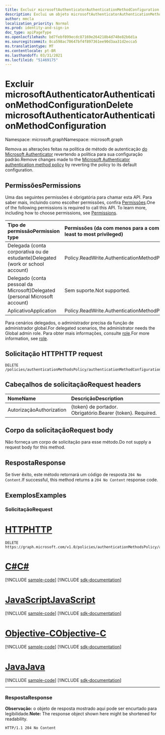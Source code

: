 ```yaml
---
title: Excluir microsoftAuthenticatorAuthenticationMethodConfiguration
description: Exclui um objeto microsoftAuthenticatorAuthenticationMethodConfiguration.
author: mmcla
localization_priority: Normal
ms.prod: identity-and-sign-in
doc_type: apiPageType
ms.openlocfilehash: bd7febf099ecdc87169e264218b4d748e82b6d1a
ms.sourcegitcommit: 8ca598ac70647bf4f897361ee90d3aa31d2ecca5
ms.translationtype: MT
ms.contentlocale: pt-BR
ms.lasthandoff: 03/31/2021
ms.locfileid: "51469175"
---
```

# <a name="delete-microsoftauthenticatorauthenticationmethodconfiguration"></a><span data-ttu-id="da8e7-103">Excluir microsoftAuthenticatorAuthenticationMethodConfiguration</span><span class="sxs-lookup"><span data-stu-id="da8e7-103">Delete microsoftAuthenticatorAuthenticationMethodConfiguration</span></span>
<span data-ttu-id="da8e7-104">Namespace: microsoft.graph</span><span class="sxs-lookup"><span data-stu-id="da8e7-104">Namespace: microsoft.graph</span></span>

<span data-ttu-id="da8e7-105">Remova as alterações feitas na política de método de autenticação [do Microsoft Authenticator](../resources/microsoftauthenticatorauthenticationmethodconfiguration.md) revertendo a política para sua configuração padrão.</span><span class="sxs-lookup"><span data-stu-id="da8e7-105">Remove changes made to the [Microsoft Authenticator authentication method policy](../resources/microsoftauthenticatorauthenticationmethodconfiguration.md) by reverting the policy to its default configuration.</span></span>

## <a name="permissions"></a><span data-ttu-id="da8e7-106">Permissões</span><span class="sxs-lookup"><span data-stu-id="da8e7-106">Permissions</span></span>
<span data-ttu-id="da8e7-p101">Uma das seguintes permissões é obrigatória para chamar esta API. Para saber mais, incluindo como escolher permissões, confira [Permissões](/graph/permissions-reference).</span><span class="sxs-lookup"><span data-stu-id="da8e7-p101">One of the following permissions is required to call this API. To learn more, including how to choose permissions, see [Permissions](/graph/permissions-reference).</span></span>

|<span data-ttu-id="da8e7-109">Tipo de permissão</span><span class="sxs-lookup"><span data-stu-id="da8e7-109">Permission type</span></span>|<span data-ttu-id="da8e7-110">Permissões (da com menos para a com mais privilégios)</span><span class="sxs-lookup"><span data-stu-id="da8e7-110">Permissions (from least to most privileged)</span></span>|
|:---|:---|
|<span data-ttu-id="da8e7-111">Delegada (conta corporativa ou de estudante)</span><span class="sxs-lookup"><span data-stu-id="da8e7-111">Delegated (work or school account)</span></span>|<span data-ttu-id="da8e7-112">Policy.ReadWrite.AuthenticationMethod</span><span class="sxs-lookup"><span data-stu-id="da8e7-112">Policy.ReadWrite.AuthenticationMethod</span></span>|
|<span data-ttu-id="da8e7-113">Delegado (conta pessoal da Microsoft)</span><span class="sxs-lookup"><span data-stu-id="da8e7-113">Delegated (personal Microsoft account)</span></span>|<span data-ttu-id="da8e7-114">Sem suporte.</span><span class="sxs-lookup"><span data-stu-id="da8e7-114">Not supported.</span></span>|
|<span data-ttu-id="da8e7-115">Aplicativo</span><span class="sxs-lookup"><span data-stu-id="da8e7-115">Application</span></span>|<span data-ttu-id="da8e7-116">Policy.ReadWrite.AuthenticationMethod</span><span class="sxs-lookup"><span data-stu-id="da8e7-116">Policy.ReadWrite.AuthenticationMethod</span></span>|

<span data-ttu-id="da8e7-117">Para cenários delegados, o administrador precisa da função de administrador global.</span><span class="sxs-lookup"><span data-stu-id="da8e7-117">For delegated scenarios, the administrator needs the Global admin role.</span></span> <span data-ttu-id="da8e7-118">Para obter mais informações, consulte [role](/azure/active-directory/users-groups-roles/directory-assign-admin-roles#available-roles).</span><span class="sxs-lookup"><span data-stu-id="da8e7-118">For more information, see [role](/azure/active-directory/users-groups-roles/directory-assign-admin-roles#available-roles).</span></span>

## <a name="http-request"></a><span data-ttu-id="da8e7-119">Solicitação HTTP</span><span class="sxs-lookup"><span data-stu-id="da8e7-119">HTTP request</span></span>

<!-- {
  "blockType": "ignored"
}
-->
``` http
DELETE /policies/authenticationMethodsPolicy/authenticationMethodConfigurations/microsoftAuthenticator
```

## <a name="request-headers"></a><span data-ttu-id="da8e7-120">Cabeçalhos de solicitação</span><span class="sxs-lookup"><span data-stu-id="da8e7-120">Request headers</span></span>
|<span data-ttu-id="da8e7-121">Nome</span><span class="sxs-lookup"><span data-stu-id="da8e7-121">Name</span></span>|<span data-ttu-id="da8e7-122">Descrição</span><span class="sxs-lookup"><span data-stu-id="da8e7-122">Description</span></span>|
|:---|:---|
|<span data-ttu-id="da8e7-123">Autorização</span><span class="sxs-lookup"><span data-stu-id="da8e7-123">Authorization</span></span>|<span data-ttu-id="da8e7-p103">{token} de portador. Obrigatório.</span><span class="sxs-lookup"><span data-stu-id="da8e7-p103">Bearer {token}. Required.</span></span>|

## <a name="request-body"></a><span data-ttu-id="da8e7-126">Corpo da solicitação</span><span class="sxs-lookup"><span data-stu-id="da8e7-126">Request body</span></span>
<span data-ttu-id="da8e7-127">Não forneça um corpo de solicitação para esse método.</span><span class="sxs-lookup"><span data-stu-id="da8e7-127">Do not supply a request body for this method.</span></span>

## <a name="response"></a><span data-ttu-id="da8e7-128">Resposta</span><span class="sxs-lookup"><span data-stu-id="da8e7-128">Response</span></span>

<span data-ttu-id="da8e7-129">Se tiver êxito, este método retornará um código de resposta `204 No Content`.</span><span class="sxs-lookup"><span data-stu-id="da8e7-129">If successful, this method returns a `204 No Content` response code.</span></span>

## <a name="examples"></a><span data-ttu-id="da8e7-130">Exemplos</span><span class="sxs-lookup"><span data-stu-id="da8e7-130">Examples</span></span>

### <a name="request"></a><span data-ttu-id="da8e7-131">Solicitação</span><span class="sxs-lookup"><span data-stu-id="da8e7-131">Request</span></span>

# <a name="http"></a>[<span data-ttu-id="da8e7-132">HTTP</span><span class="sxs-lookup"><span data-stu-id="da8e7-132">HTTP</span></span>](#tab/http)
<!-- {
  "blockType": "request",
  "name": "delete_microsoftauthenticatorauthenticationmethodconfiguration"
}
-->
``` http
DELETE https://graph.microsoft.com/v1.0/policies/authenticationMethodsPolicy/authenticationMethodConfigurations/microsoftAuthenticator
```
# <a name="c"></a>[<span data-ttu-id="da8e7-133">C#</span><span class="sxs-lookup"><span data-stu-id="da8e7-133">C#</span></span>](#tab/csharp)
[!INCLUDE [sample-code](../includes/snippets/csharp/delete-microsoftauthenticatorauthenticationmethodconfiguration-csharp-snippets.md)]
[!INCLUDE [sdk-documentation](../includes/snippets/snippets-sdk-documentation-link.md)]

# <a name="javascript"></a>[<span data-ttu-id="da8e7-134">JavaScript</span><span class="sxs-lookup"><span data-stu-id="da8e7-134">JavaScript</span></span>](#tab/javascript)
[!INCLUDE [sample-code](../includes/snippets/javascript/delete-microsoftauthenticatorauthenticationmethodconfiguration-javascript-snippets.md)]
[!INCLUDE [sdk-documentation](../includes/snippets/snippets-sdk-documentation-link.md)]

# <a name="objective-c"></a>[<span data-ttu-id="da8e7-135">Objective-C</span><span class="sxs-lookup"><span data-stu-id="da8e7-135">Objective-C</span></span>](#tab/objc)
[!INCLUDE [sample-code](../includes/snippets/objc/delete-microsoftauthenticatorauthenticationmethodconfiguration-objc-snippets.md)]
[!INCLUDE [sdk-documentation](../includes/snippets/snippets-sdk-documentation-link.md)]

# <a name="java"></a>[<span data-ttu-id="da8e7-136">Java</span><span class="sxs-lookup"><span data-stu-id="da8e7-136">Java</span></span>](#tab/java)
[!INCLUDE [sample-code](../includes/snippets/java/delete-microsoftauthenticatorauthenticationmethodconfiguration-java-snippets.md)]
[!INCLUDE [sdk-documentation](../includes/snippets/snippets-sdk-documentation-link.md)]

---



### <a name="response"></a><span data-ttu-id="da8e7-137">Resposta</span><span class="sxs-lookup"><span data-stu-id="da8e7-137">Response</span></span>
<span data-ttu-id="da8e7-138">**Observação:** o objeto de resposta mostrado aqui pode ser encurtado para legibilidade.</span><span class="sxs-lookup"><span data-stu-id="da8e7-138">**Note:** The response object shown here might be shortened for readability.</span></span>
<!-- {
  "blockType": "response",
  "truncated": true
}
-->
``` http
HTTP/1.1 204 No Content
```

